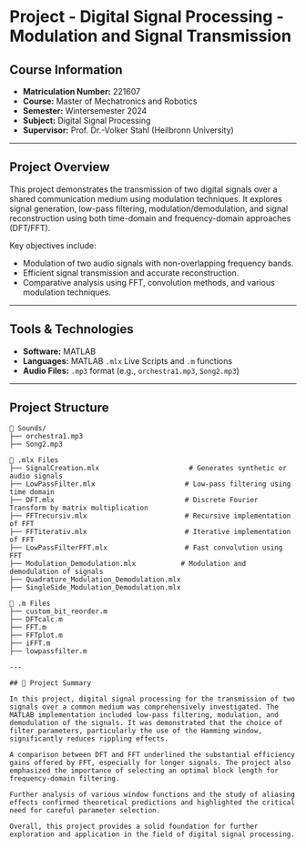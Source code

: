 # Project - Digital Signal Processing - Modulation and Signal Transmission

## Course Information

- **Matriculation Number:** 221607  
- **Course:** Master of Mechatronics and Robotics  
- **Semester:** Wintersemester 2024  
- **Subject:** Digital Signal Processing  
- **Supervisor:** Prof. Dr.-Volker Stahl (Heilbronn University)

---

## Project Overview

This project demonstrates the transmission of two digital signals over a shared communication medium using modulation techniques. It explores signal generation, low-pass filtering, modulation/demodulation, and signal reconstruction using both time-domain and frequency-domain approaches (DFT/FFT).

Key objectives include:
- Modulation of two audio signals with non-overlapping frequency bands.
- Efficient signal transmission and accurate reconstruction.
- Comparative analysis using FFT, convolution methods, and various modulation techniques.

---

## Tools & Technologies

- **Software:** MATLAB 
- **Languages:** MATLAB `.mlx` Live Scripts and `.m` functions
- **Audio Files:** `.mp3` format (e.g., `orchestra1.mp3`, `Song2.mp3`)

---

## Project Structure

```plaintext
📂 Sounds/
├── orchestra1.mp3
├── Song2.mp3

📜 .mlx Files
├── SignalCreation.mlx                      # Generates synthetic or audio signals
├── LowPassFilter.mlx                      # Low-pass filtering using time domain
├── DFT.mlx                                # Discrete Fourier Transform by matrix multiplication
├── FFTrecursiv.mlx                        # Recursive implementation of FFT
├── FFTiterativ.mlx                        # Iterative implementation of FFT
├── LowPassFilterFFT.mlx                   # Fast convolution using FFT
├── Modulation_Demodulation.mlx           # Modulation and demodulation of signals
├── Quadrature_Modulation_Demodulation.mlx
├── SingleSide_Modulation_Demodulation.mlx

📜 .m Files
├── custom_bit_reorder.m
├── DFTcalc.m
├── FFT.m
├── FFTplot.m
├── iFFT.m
├── lowpassfilter.m

---

## 📝 Project Summary

In this project, digital signal processing for the transmission of two signals over a common medium was comprehensively investigated. The MATLAB implementation included low-pass filtering, modulation, and demodulation of the signals. It was demonstrated that the choice of filter parameters, particularly the use of the Hamming window, significantly reduces rippling effects.

A comparison between DFT and FFT underlined the substantial efficiency gains offered by FFT, especially for longer signals. The project also emphasized the importance of selecting an optimal block length for frequency-domain filtering.

Further analysis of various window functions and the study of aliasing effects confirmed theoretical predictions and highlighted the critical need for careful parameter selection.

Overall, this project provides a solid foundation for further exploration and application in the field of digital signal processing.
